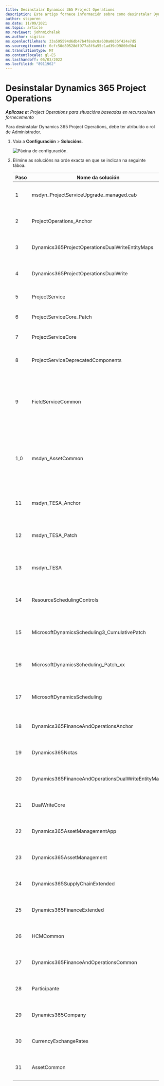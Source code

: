 ```yaml
---
title: Desinstalar Dynamics 365 Project Operations
description: Este artigo fornece información sobre como desinstalar Dynamics 365 Project Operations.
author: stsporen
ms.date: 11/09/2021
ms.topic: article
ms.reviewer: johnmichalak
ms.author: sigitac
ms.openlocfilehash: 33a505594d6db47b4f8a0c8a630a0836f424e7d5
ms.sourcegitcommit: 6cfc50d89528df977a8f6a55c1ad39d99800d9b4
ms.translationtype: MT
ms.contentlocale: gl-ES
ms.lasthandoff: 06/03/2022
ms.locfileid: "8911962"
---
```

# <a name="uninstall-dynamics-365-project-operations"></a>Desinstalar Dynamics 365 Project Operations 

_**Aplícase a:** Project Operations para situacións baseadas en recursos/sen fornecemento_

Para desinstalar Dynamics 365 Project Operations, debe ter atribuído o rol de Administrador.

1. Vaia a **Configuración** > **Solucións**.

    ![Páxina de configuración.](./media/uninstall-proj-ops-solutions.png)
  
2. Elimine as solucións na orde exacta en que se indican na seguinte táboa. 

    | Paso | Nome da solución                                    | Nota                                                                                         |
    |------|----------------------------------------------------|----------------------------------------------------------------------------------------------|
    | 1 | msdyn_ProjectServiceUpgrade_managed.cab            | Se non se atopa, omita esta solución.                                                            |
    | 2 | ProjectOperations_Anchor                           | Se non se atopa, omita esta solución.                                                            |
    | 3 | Dynamics365ProjectOperationsDualWriteEntityMaps    | Se non se atopa, omita esta solución.                                                            |
    | 4 | Dynamics365ProjectOperationsDualWrite              | Se non se atopa, omita esta solución.                                                            |
    | 5 | ProjectService                                     | Non hai notas adicionais.                                                                         |
    | 6 | ProjectServiceCore_Patch                           | Non hai notas adicionais.                                                                         |
    | 7 | ProjectServiceCore                                 | Non hai notas adicionais.                                                                         |
    | 8 | ProjectServiceDeprecatedComponents                 | Se non se atopa, omita esta solución.                                                            |
    | 9 | FieldServiceCommon                                 | Necesario para a escrita dual con Dynamics 365 Finance ou Dynamics 365 Supply Chain Management.   |
    | 1,0 | msdyn_AssetCommon                                  | Necesario para a escrita dual con Dynamics 365 Finance ou Dynamics 365 Supply Chain Management.   |
    | 11 | msdyn_TESA_Anchor                                  | Necesario para Dynamics 365 Field Service.                                                     |
    | 12 | msdyn_TESA_Patch                                   | Necesario para Dynamics 365 Field Service.                                                     |
    | 13 | msdyn_TESA                                         | Necesario para Dynamics 365 Field Service.                                                     |
    | 14 | ResourceSchedulingControls                         | Necesario para Dynamics 365 Field Service.                                                     |
    | 15 | MicrosoftDynamicsScheduling3_CumulativePatch       | Necesario para Dynamics 365 Field Service.                                                     |
    | 16 | MicrosoftDynamicsScheduling_Patch_xx               | Necesario para Dynamics 365 Field Service.                                                     |
    | 17 | MicrosoftDynamicsScheduling                        | Necesario para Dynamics 365 Field Service.                                                     |
    | 18 | Dynamics365FinanceAndOperationsAnchor              | Se non se atopa, omita esta solución.                                                            |
    | 19 | Dynamics365Notas                                   | Se non se atopa, omita esta solución.                                                            |
    | 20 | Dynamics365FinanceAndOperationsDualWriteEntityMaps | Se non se atopa, omita esta solución.                                                            |
    | 21 | DualWriteCore                                      | Se non se atopa, omita esta solución.                                                            |
    | 22 | Dynamics365AssetManagementApp                      | Se non se atopa, omita esta solución.                                                            |
    | 23 | Dynamics365AssetManagement                         | Se non se atopa, omita esta solución.                                                            |
    | 24 | Dynamics365SupplyChainExtended                     | Se non se atopa, omita esta solución.                                                            |
    | 25 | Dynamics365FinanceExtended                         | Se non se atopa, omita esta solución.                                                            |
    | 26 | HCMCommon                                          | Se non se atopa, omita esta solución.                                                            |
    | 27 | Dynamics365FinanceAndOperationsCommon              | Se non se atopa, omita esta solución.                                                            |
    | 28 | Participante                                              | Se non se atopa, omita esta solución.                                                            |
    | 29 | Dynamics365Company                                 | Se non se atopa, omita esta solución.                                                            |
    | 30 | CurrencyExchangeRates                              | Se non se atopa, omita esta solución.                                                            |
    | 31 | AssetCommon                                        | Se non se atopa, omita esta solución.                                                            |
